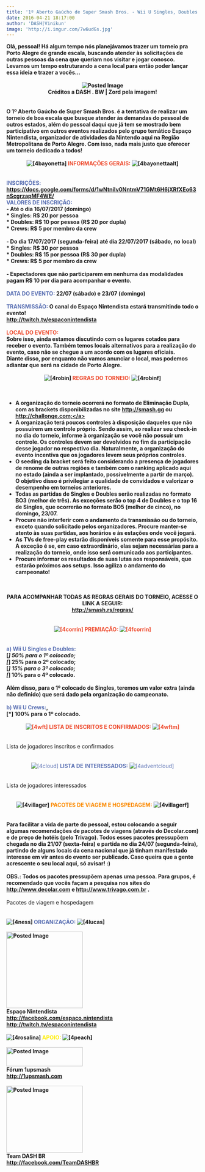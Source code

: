 ```yaml
---
title: '1º Aberto Gaúcho de Super Smash Bros. - Wii U Singles, Doubles e Crews! (22/07 e 23/07)'
date: 2016-04-21 18:17:00
author: 'DASH|Vinikun'
image: 'http://i.imgur.com/7w6udGs.jpg'
---
```



<strong>Olá, pessoal&#33; Há algum tempo nós planejávamos trazer um torneio pra Porto Alegre de grande escala, buscando atender às solicitações de outras pessoas da cena que queriam nos visitar e jogar conosco. Levamos um tempo estruturando a cena local para então poder lançar essa ideia e trazer a vocês...<br /><br /><span style="display:block;text-align:center"><img src="http://i.imgur.com/7w6udGs.jpg" alt="Posted Image" /><br />Créditos a DASH . BW &#124; Zord pela imagem&#33;</span><br /><br />O 1º Aberto Gaúcho de Super Smash Bros. é a tentativa de realizar um torneio de boa escala que busque atender às demandas do pessoal de outros estados, além do pessoal daqui que já tem se mostrado bem participativo em outros eventos realizados pelo grupo temático Espaço Nintendista, organizador de atividades da Nintendo aqui na Região Metropolitana de Porto Alegre. Com isso, nada mais justo que oferecer um torneio dedicado a todos&#33;<br /><br /><span style="display:block;text-align:center"><img src="http://b1.ifrm.com/1500/41/0/e5014449/e5014449.png" alt="[4bayonetta]" /> <span style="color:#ee4a2d">INFORMAÇÕES GERAIS:</span> <img src="http://b1.ifrm.com/1500/41/0/e5014450/e5014450.png" alt="[4bayonettaalt]" /></span><br /><br /><span style="color:#5a70b3">INSCRIÇÕES:</span> <a href="https://docs.google.com/forms/d/1wNtniIv0NntmV71GMt6H6jXRfXEo63nScgrzapMF4WE/" target="_blank" rel="nofollow">https://docs.google.com/forms/d/1wNtniIv0NntmV71GMt6H6jXRfXEo63nScgrzapMF4WE/</a><br /><span style="color:#5a70b3">VALORES DE INSCRIÇÃO:</span><br />- Até o dia 16/07/2017 (domingo)<br />* Singles: R&#036; 20 por pessoa<br />* Doubles: R&#036; 10 por pessoa (R&#036; 20 por dupla)<br />* Crews: R&#036; 5 por membro da crew<br /><br />- Do dia 17/07/2017 (segunda-feira) até dia 22/07/2017 (sábado, no local)<br />* Singles: R&#036; 30 por pessoa<br />* Doubles: R&#036; 15 por pessoa (R&#036; 30 por dupla)<br />* Crews: R&#036; 5 por membro da crew<br /><br />- Espectadores que não participarem em nenhuma das modalidades pagam R&#036; 10 por dia para acompanhar o evento.<br /><br /><span style="color:#5a70b3">DATA DO EVENTO:</span> 22/07 (sábado) e 23/07 (domingo)<br /><br /><span style="color:#5a70b3">TRANSMISSÃO:</span> O canal do Espaço Nintendista estará transmitindo todo o evento&#33;<br /><a href="http://twitch.tv/espaconintendista" target="_blank" rel="nofollow">http://twitch.tv/espaconintendista</a><br /><br /><span style="color:#ee4a2d">LOCAL DO EVENTO:</span><br />Sobre isso, ainda estamos discutindo com os lugares cotados para receber o evento. Também temos locais alternativos para a realização do evento, caso não se chegue a um acordo com os lugares oficiais.<br />Diante disso, por enquanto não vamos anunciar o local, mas podemos adiantar que será na cidade de Porto Alegre.<br /><br /><span style="display:block;text-align:center"><img src="http://b1.ifrm.com/1500/41/0/e5014192/e5014192.png" alt="[4robin]" /> <span style="color:#ee4a2d">REGRAS DO TORNEIO:</span> <img src="http://b1.ifrm.com/1500/41/0/e5014193/e5014193.png" alt="[4robinf]" /></span><br /><br /><ul><li style="display:none"><br /></li><li> A organização do torneio ocorrerá no formato de Eliminação Dupla, com as brackets disponibilizadas no site <a href="http://smash.gg" target="_blank" rel="nofollow">http://smash.gg</a> ou <a href="http://challonge.com;" target="_blank" rel="nofollow">http://challonge.com;</a><br /></li><li> A organização terá poucos controles à disposição daqueles que não possuírem um controle próprio. Sendo assim, ao realizar seu check-in no dia do torneio, informe à organização se você não possuir um controle. Os controles devem ser devolvidos no fim da participação desse jogador no respectivo dia. Naturalmente, a organização do evento incentiva que os jogadores levem seus próprios controles.<br /></li><li> O seeding da bracket será feito considerando a presença de jogadores de renome de outras regiões e também com o ranking aplicado aqui no estado (ainda a ser implantado, possivelmente a partir de março). O objetivo disso é privilegiar a qualidade de convidados e valorizar o desempenho em torneios anteriores.<br /></li><li> Todas as partidas de Singles e Doubles serão realizadas no formato BO3 (melhor de três). As exceções serão o top 4 de Doubles e o top 16 de Singles, que ocorrerão no formato BO5 (melhor de cinco), no domingo, 23/07.<br /></li><li> Procure não interferir com o andamento da transmissão ou do torneio, exceto quando solicitado pelos organizadores. Procure manter-se atento às suas partidas, aos horários e às estações onde você jogará.<br /></li><li> As TVs de free-play estarão disponíveis somente para esse propósito. A exceção é se, em caso extraordinário, elas sejam necessárias para a realização do torneio, onde isso será comunicado aos participantes.<br /></li><li> Procure informar os resultados de suas lutas aos responsáveis, que estarão próximos aos setups. Isso agiliza o andamento do campeonato&#33;<br /></li></ul><br /><br /><span style="display:block;text-align:center"> PARA ACOMPANHAR TODAS AS REGRAS GERAIS DO TORNEIO, ACESSE O LINK A SEGUIR:<br /><a href="http://smash.rs/regras/" target="_blank" rel="nofollow">http://smash.rs/regras/</a><br /></span><br /><br /><span style="display:block;text-align:center"><span style="color:#ee4a2d"><img src="http://b1.ifrm.com/1500/41/0/e5014447/e5014447.png" alt="[4corrin]" /> PREMIAÇÃO: <img src="http://b1.ifrm.com/1500/41/0/e5014448/e5014448.png" alt="[4fcorrin]" /> </span><br /></span><br /><br /><span style="color:#5a70b3">a) Wii U Singles e Doubles:</span><br />[*] 50% para o 1º colocado;<br />[*] 25% para o 2º colocado;<br />[*] 15% para o 3º colocado;<br />[*] 10% para o 4º colocado.<br /><br />Além disso, para o 1º colocado de Singles, teremos um valor extra (ainda não definido) que será dado pela organização do campeonato.<br /><br /><span style="color:#5a70b3">b) Wii U Crews:</span>,<br />[*] 100% para o 1º colocado.<br /><br /><span style="display:block;text-align:center"><span style="color:#ee4a2d"><img src="http://b1.ifrm.com/1500/41/0/e5014204/e5014204.png" alt="[4wft]" /> LISTA DE INSCRITOS E CONFIRMADOS: <img src="http://b1.ifrm.com/1500/41/0/e5014203/e5014203.png" alt="[4wftm]" /></span></span><br /><br /></strong><div class='spoiler_toggle'>Lista de jogadores inscritos e confirmados</div><div class="spoiler" style="display:none;"><br />1 - DASH &#124; Vinikun - <span style="color:#090">CONFIRMADO&#33;</span><br />2 - KEK &#124; Puzoor<br />3 - SmashRS &#124; Piter - <span style="color:#090">CONFIRMADO&#33;</span></div><br /><br /><span style="display:block;text-align:center"><span style="color:#5a70b3"><img src="http://b1.ifrm.com/1500/41/0/e5014445/e5014445.png" alt="[4cloud]" /> <strong>LISTA DE INTERESSADOS:</strong> <img src="http://b1.ifrm.com/1500/41/0/e5014446/e5014446.png" alt="[4adventcloud]" /></span></span><br /><br /><div class='spoiler_toggle'>Lista de jogadores interessados</div><div class="spoiler" style="display:none;"><br />1 - AD &#124; Revoredo<br />2 - SSC &#124; SOL &#124; S6 &#124; LeoD<br />3 - Lukingordex<br />4 - TSL &#124; Jab Air</div><br /><br /><span style="display:block;text-align:center"><strong><img src="http://b1.ifrm.com/1500/41/0/e5014199/e5014199.png" alt="[4villager]" /> <span style="color:#fb8a00">PACOTES DE VIAGEM E HOSPEDAGEM:</span> <img src="http://b1.ifrm.com/1500/41/0/e5014200/e5014200.png" alt="[4villagerf]" /></strong></span><strong><br /><br />Para facilitar a vida de parte do pessoal, estou colocando a seguir algumas recomendações de pacotes de viagens (através do Decolar.com) e de preço de hotéis (pelo Trivago). Todos esses pacotes pressupõem chegada no dia 21/07 (sexta-feira) e partida no dia 24/07 (segunda-feira), partindo de alguns locais da cena nacional que já tinham manifestado interesse em vir antes do evento ser publicado. Caso queira que a gente acrescente o seu local aqui, só avisar&#33; :)<br /><br />OBS.: Todos os pacotes pressupõem apenas uma pessoa. Para grupos, é recomendado que vocês façam a pesquisa nos sites do <a href="http://www.decolar.com" target="_blank" rel="nofollow">http://www.decolar.com</a> e <a href="http://www.trivago.com.br" target="_blank" rel="nofollow">http://www.trivago.com.br</a> .<br /><br /></strong><div class='spoiler_toggle'>Pacotes de viagem e hospedagem</div><div class="spoiler" style="display:none;">Decolar.com:<br /><br />- Curitiba &gt; Porto Alegre &gt; Curitiba: <a href="http://www.decolar.com/cp/shop/search/C1595/C5822/2017-07-21/2017-07-24/1/0/0/NA/2017-07-21/2017-07-24/1?flow=V-H&amp;from=PSB#/hotel/462badfae2fb429ea8510fb7f7f6cba3/BRL/NA/price-ASC/NA/" target="_blank" rel="nofollow">http://www.decolar.com/cp/shop/search/C1595/C5822/2017-07-21/2017-07-24/1/0/0/NA/2017-07-21/2017-07-24/1?flow=V-H&amp;from=PSB#/hotel/462badfae2fb429ea8510fb7f7f6cba3/BRL/NA/price-ASC/NA/</a><br /><br />- Londrina &gt; Porto Alegre &gt; Londrina: <a href="http://www.decolar.com/cp/shop/search/C3990/C5822/2017-07-21/2017-07-24/1/0/0/NA/2017-07-21/2017-07-24/1?flow=V-H&amp;from=PSB#/hotel/7ffa14f73e7841a69f1285f52611b009/BRL/NA/price-ASC/NA/" target="_blank" rel="nofollow">http://www.decolar.com/cp/shop/search/C3990/C5822/2017-07-21/2017-07-24/1/0/0/NA/2017-07-21/2017-07-24/1?flow=V-H&amp;from=PSB#/hotel/7ffa14f73e7841a69f1285f52611b009/BRL/NA/price-ASC/NA/</a><br /><br />- São Paulo &gt; Porto Alegre &gt; São Paulo: <a href="http://www.decolar.com/cp/shop/search/C6574/C5822/2017-07-21/2017-07-24/1/0/0/NA/2017-07-21/2017-07-24/1?flow=V-H&amp;from=PSB#/hotel/8b9d6221a9e94522ba5816820d51a26c/BRL/NA/price-ASC/NA/" target="_blank" rel="nofollow">http://www.decolar.com/cp/shop/search/C6574/C5822/2017-07-21/2017-07-24/1/0/0/NA/2017-07-21/2017-07-24/1?flow=V-H&amp;from=PSB#/hotel/8b9d6221a9e94522ba5816820d51a26c/BRL/NA/price-ASC/NA/</a><br /><br />- Rio de Janeiro &gt; Porto Alegre &gt; Rio de Janeiro: <a href="http://www.decolar.com/cp/shop/search/C6381/C5822/2017-07-21/2017-07-24/1/0/0/NA/2017-07-21/2017-07-24/1?flow=V-H&amp;from=PSB#/hotel/cf661ca4770247b392b8f05a7e978517/BRL/NA/price-ASC/NA/" target="_blank" rel="nofollow">http://www.decolar.com/cp/shop/search/C6381/C5822/2017-07-21/2017-07-24/1/0/0/NA/2017-07-21/2017-07-24/1?flow=V-H&amp;from=PSB#/hotel/cf661ca4770247b392b8f05a7e978517/BRL/NA/price-ASC/NA/</a><br /><br />Trivago:<br /><br /><a href="http://www.trivago.com.br/?iPathId=78619&amp;bDispMoreFilter=false&amp;aDateRange%5Barr%5D=2017-07-21&amp;aDateRange%5Bdep%5D=2017-07-24&amp;aCategoryRange=0%2C1%2C2%2C3%2C4%2C5&amp;iRoomType=7&amp;sOrderBy=relevance%20desc&amp;aSortingOrderBoosting%5B%5D=price&amp;aPartner=&amp;aOverallLiking=1%2C2%2C3%2C4%2C5&amp;iOffset=0&amp;iLimit=25&amp;iIncludeAll=0&amp;bTopDealsOnly=false&amp;iViewType=0&amp;aPriceRange%5Bfrom%5D=0&amp;aPriceRange%5Bto%5D=0&amp;aGeoCode%5Blng%5D=-51.229713&amp;aGeoCode%5Blat%5D=-30.031595&amp;bIsSeoPage=false&amp;aHotelTestClassifier=&amp;bSharedRooms=false&amp;bIsSitemap=false&amp;rp=&amp;cpt=7861903&amp;iFilterTab=0&amp;" target="_blank" rel="nofollow">http://www.trivago.com.br/?iPathId=78619&amp;bDispMoreFilter=false&amp;aDateRange%5Barr%5D=2017-07-21&amp;aDateRange%5Bdep%5D=2017-07-24&amp;aCategoryRange=0%2C1%2C2%2C3%2C4%2C5&amp;iRoomType=7&amp;sOrderBy=relevance%20desc&amp;aSortingOrderBoosting%5B%5D=price&amp;aPartner=&amp;aOverallLiking=1%2C2%2C3%2C4%2C5&amp;iOffset=0&amp;iLimit=25&amp;iIncludeAll=0&amp;bTopDealsOnly=false&amp;iViewType=0&amp;aPriceRange%5Bfrom%5D=0&amp;aPriceRange%5Bto%5D=0&amp;aGeoCode%5Blng%5D=-51.229713&amp;aGeoCode%5Blat%5D=-30.031595&amp;bIsSeoPage=false&amp;aHotelTestClassifier=&amp;bSharedRooms=false&amp;bIsSitemap=false&amp;rp=&amp;cpt=7861903&amp;iFilterTab=0&amp;</a></div><br /><br /><strong><img src="http://b1.ifrm.com/1500/41/0/e5014202/e5014202.png" alt="[4ness]" /> <span style="color:#5a70b3">ORGANIZAÇÃO:</span> <img src="http://b1.ifrm.com/1500/41/0/e5014218/e5014218.png" alt="[4lucas]" /><br /><br /><img src="http://i.imgur.com/djIoLvT.png" alt="Posted Image" width='200' height='200' /><br />Espaço Nintendista<br /><a href="http://facebook.com/espaco.nintendista" target="_blank" rel="nofollow">http://facebook.com/espaco.nintendista</a><br /><a href="http://twitch.tv/espaconintendista" target="_blank" rel="nofollow">http://twitch.tv/espaconintendista</a><br /><br /><img src="http://b1.ifrm.com/1500/41/0/e5014161/e5014161.png" alt="[4rosalina]" /> <span style="color:#fe0">APOIO:</span> <img src="http://b1.ifrm.com/1500/41/0/e5014159/e5014159.png" alt="[4peach]" /><br /><br /><img src="http://i.imgur.com/pa9lgbt.png" alt="Posted Image" width='200' height='50' /><br />Fórum 1upsmash<br /><a href="http://1upsmash.com" target="_blank" rel="nofollow">http://1upsmash.com</a><br /><br /><img src="http://i.imgur.com/bXtpi5k.png" alt="Posted Image" width='200' height='175' /><br />Team DASH BR<br /><a href="http://facebook.com/TeamDASHBR" target="_blank" rel="nofollow">http://facebook.com/TeamDASHBR</a><br /></strong>
